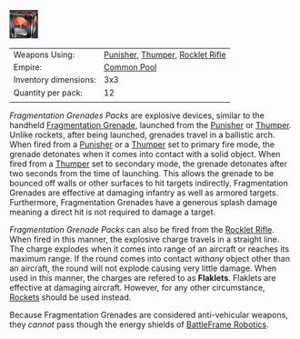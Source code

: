 ![](../images/Fragmentationgrenadepack.jpg "fragmentationgrenadepack.jpg")

|                       |                                                                                                                    |
| --------------------- | ------------------------------------------------------------------------------------------------------------------ |
| Weapons Using:        | [Punisher](../weapons/Punisher.md), [Thumper](../weapons/Thumper.md), [Rocklet Rifle](../weapons/Rocklet_Rifle.md) |
| Empire:               | [Common Pool](../terminology/Common_Pool.md)                                                                       |
| Inventory dimensions: | 3x3                                                                                                                |
| Quantity per pack:    | 12                                                                                                                 |
|                       |                                                                                                                    |

_Fragmentation Grenades Packs_ are explosive devices, similar to the handheld
[Fragmentation Grenade](../weapons/Fragmentation_grenade.md), launched from the
[Punisher](../weapons/Punisher.md) or [Thumper](../weapons/Thumper.md). Unlike
rockets, after being launched, grenades travel in a ballistic arch. When fired
from a [Punisher](../weapons/Punisher.md) or a [Thumper](../weapons/Thumper.md)
set to primary fire mode, the grenade detonates when it comes into contact with
a solid object. When fired from a [Thumper](../weapons/Thumper.md) set to
secondary mode, the grenade detonates after two seconds from the time of
launching. This allows the grenade to be bounced off walls or other surfaces to
hit targets indirectly. Fragmentation Grenades are effective at damaging
infantry as well as armored targets. Furthermore, Fragmentation Grenades have a
generous splash damage meaning a direct hit is not required to damage a target.

_Fragmentation Grenade Packs_ can also be fired from the
[Rocklet Rifle](../weapons/Rocklet_Rifle.md). When fired in this manner, the
explosive charge travels in a straight line. The charge explodes when it comes
into range of an aircraft or reaches its maximum range. If the round comes into
contact with*any* object other than an aircraft, the round will not explode
causing very little damage. When used in this manner, the charges are refered to
as **Flaklets**. Flaklets are effective at damaging aircraft. However, for any
other circumstance, [Rockets](../ammunition/Rocket_Pod.md) should be used
instead.

Because Fragmentation Grenades are considered anti-vehicular weapons, they
_cannot_ pass though the energy shields of
[BattleFrame Robotics](../vehicles/BattleFrame_Robotics.md).


